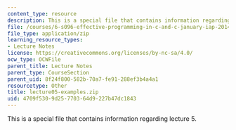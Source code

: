 ```yaml
---
content_type: resource
description: This is a special file that contains information regarding lecture 5.
file: /courses/6-s096-effective-programming-in-c-and-c-january-iap-2014/4709f5309d25770364d9227b47dc1843_lecture05-examples.zip
file_type: application/zip
learning_resource_types:
- Lecture Notes
license: https://creativecommons.org/licenses/by-nc-sa/4.0/
ocw_type: OCWFile
parent_title: Lecture Notes
parent_type: CourseSection
parent_uid: 8f24f800-582b-70a7-fe91-288ef3b4a4a1
resourcetype: Other
title: lecture05-examples.zip
uid: 4709f530-9d25-7703-64d9-227b47dc1843
---
```

This is a special file that contains information regarding lecture 5.